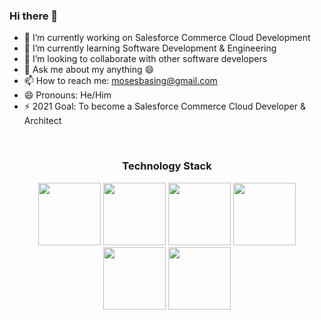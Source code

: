 ### Hi there 👋 


- 🔭 I’m currently working on Salesforce Commerce Cloud Development 
- 🌱 I’m currently learning Software Development & Engineering 
- 👯 I’m looking to collaborate with other software developers
- 💬 Ask me about my anything 😄
- 📫 How to reach me: mosesbasing@gmail.com
- 😄 Pronouns: He/Him
- ⚡ 2021 Goal: To become a Salesforce Commerce Cloud Developer & Architect

<br/>

<h3 align = 'center'>Technology Stack</h3>
<p align="center">
<img src="https://media.giphy.com/media/eNAsjO55tPbgaor7ma/giphy.gif" width= "100" />
<img src="https://media.giphy.com/media/kdFc8fubgS31b8DsVu/giphy.gif" width= "100" />
<img src="https://media.giphy.com/media/ln7z2eWriiQAllfVcn/giphy.gif" width= "100" />
<img src="https://media.giphy.com/media/LMt9638dO8dftAjtco/giphy.gif" width= "100" />
<img src="https://media.giphy.com/media/XAxylRMCdpbEWUAvr8/giphy.gif" width= "100" />
<img src="https://media.giphy.com/media/fsEaZldNC8A1PJ3mwp/giphy.gif" width= "100" />
</p>






